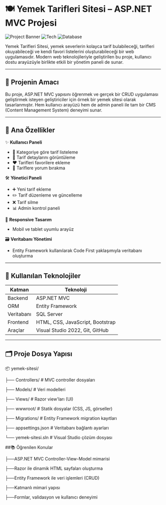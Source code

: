 # 🍽️ Yemek Tarifleri Sitesi – ASP.NET MVC Projesi

![Project Banner](https://img.shields.io/badge/Platform-Web-blue)
![Tech](https://img.shields.io/badge/.NET-ASP.NET%20MVC-purple)
![Database](https://img.shields.io/badge/Database-SQL%20Server-green)

Yemek Tarifleri Sitesi, yemek severlerin kolayca tarif bulabileceği, tarifleri okuyabileceği ve kendi favori listelerini oluşturabileceği bir web uygulamasıdır. Modern web teknolojileriyle geliştirilen bu proje, kullanıcı dostu arayüzüyle birlikte etkili bir yönetim paneli de sunar.

---

## 🧩 Projenin Amacı

Bu proje, ASP.NET MVC yapısını öğrenmek ve gerçek bir CRUD uygulaması geliştirmek isteyen geliştiriciler için örnek bir yemek sitesi olarak tasarlanmıştır. Hem kullanıcı arayüzü hem de admin paneli ile tam bir CMS (Content Management System) deneyimi sunar.

---

## 📌 Ana Özellikler

✨ **Kullanıcı Paneli**
- 👀 Kategoriye göre tarif listeleme
- 📃 Tarif detaylarını görüntüleme
- ❤️ Tarifleri favorilere ekleme
- 💬 Tariflere yorum bırakma

🛠️ **Yönetici Paneli**
- ➕ Yeni tarif ekleme
- ✏️ Tarif düzenleme ve güncelleme
- ❌ Tarif silme
- 📊 Admin kontrol paneli

📱 **Responsive Tasarım**
- Mobil ve tablet uyumlu arayüz

🗃️ **Veritabanı Yönetimi**
- Entity Framework kullanılarak Code First yaklaşımıyla veritabanı oluşturma

---

## 🧪 Kullanılan Teknolojiler

| Katman           | Teknoloji         |
|------------------|-------------------|
| Backend          | ASP.NET MVC       |
| ORM              | Entity Framework  |
| Veritabanı       | SQL Server        |
| Frontend         | HTML, CSS, JavaScript, Bootstrap |
| Araçlar          | Visual Studio 2022, Git, GitHub |

---

## 🗂️ Proje Dosya Yapısı

📦 yemek-sitesi/

├── Controllers/ # MVC controller dosyaları

├── Models/ # Veri modelleri

├── Views/ # Razor view'ları (UI)

├── wwwroot/ # Statik dosyalar (CSS, JS, görseller)

├── Migrations/ # Entity Framework migration kayıtları

├── appsettings.json # Veritabanı bağlantı ayarları

└── yemek-sitesi.sln # Visual Studio çözüm dosyası

##📚 Öğrenilen Konular

├──ASP.NET MVC Controller-View-Model mimarisi

├──Razor ile dinamik HTML sayfaları oluşturma

├──Entity Framework ile veri işlemleri (CRUD)

├──Katmanlı mimari yapısı

├──Formlar, validasyon ve kullanıcı deneyimi
